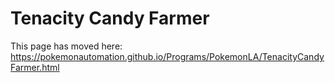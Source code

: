 # Tenacity Candy Farmer

This page has moved here: https://pokemonautomation.github.io/Programs/PokemonLA/TenacityCandyFarmer.html

